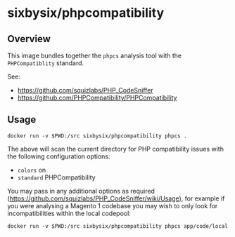 # sixbysix/phpcompatibility

## Overview

This image bundles together the `phpcs` analysis tool with the `PHPCompatiblity` standard. 

See:
- https://github.com/squizlabs/PHP_CodeSniffer
- https://github.com/PHPCompatibility/PHPCompatibility

## Usage

```
docker run -v $PWD:/src sixbysix/phpcompatibility phpcs .
```

The above will scan the current directory for PHP compatibility issues with the following
configuration options:
- `colors` on
- `standard` PHPCompatibility

You may pass in any additional options as required (https://github.com/squizlabs/PHP_CodeSniffer/wiki/Usage), for example
if you were analysing a Magento 1 codebase you may wish to only look for incompatibilities within
the local codepool:

```
docker run -v $PWD:/src sixbysix/phpcompatibility phpcs app/code/local
```

